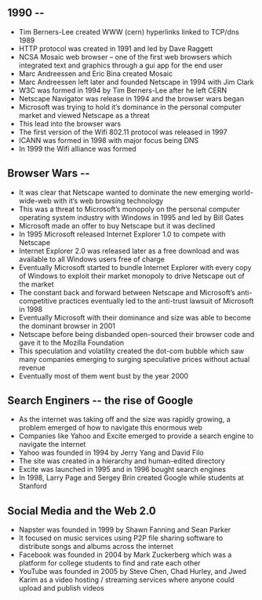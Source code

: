 
## 1990 --

* Tim Berners-Lee created WWW (cern) hyperlinks linked to TCP/dns 1989
* HTTP protocol was created in 1991 and led by Dave Raggett
* NCSA Mosaic web browser – one of the first web browsers which integrated text and graphics through a gui app for the end user
* Marc Andreessen and Eric Bina created Mosaic
* Marc Andreessen left later and founded Netscape in 1994 with Jim Clark
* W3C was formed in 1994 by Tim Berners-Lee after he left CERN
* Netscape Navigator was release in 1994 and the browser wars began
* Microsoft was trying to hold it’s dominance in the personal computer market and viewed Netscape as a threat
* This lead into the browser wars
* The first version of the Wifi 802.11 protocol was released in 1997
* ICANN was formed in 1998 with major focus being DNS
* In 1999 the Wifi alliance was formed


## Browser Wars --
* It was clear that Netscape wanted to dominate the new emerging world-wide-web with it’s web browsing technology
* This was a threat to Microsoft’s monopoly on the personal computer operating system industry with Windows in 1995 and led by Bill Gates
* Microsoft made an offer to buy Netscape but it was declined
* In 1995 Microsoft released Internet Explorer 1.0 to compete with Netscape
* Internet Explorer 2.0 was released later as a free download and was available to all Windows users free of charge
* Eventually Microsoft started to bundle Internet Explorer with every copy of Windows to exploit their market monopoly to drive Netscape out of the market
* The constant back and forward between Netscape and Microsoft’s anti-competitive practices eventually led to the anti-trust lawsuit of Microsoft in 1998
* Eventually Microsoft with their dominance and size was able to become the dominant browser in 2001
* Netscape before being disbanded open-sourced their browser code and gave it to the Mozilla Foundation
* This speculation and volatility created the dot-com bubble which saw many companies emerging to surging speculative prices without actual revenue
* Eventually most of them went bust by the year 2000


## Search Enginers -- the rise of Google
* As the internet was taking off and the size was rapidly growing, a problem emerged of how to navigate this enormous web
* Companies like Yahoo and Excite emerged to provide a search engine to navigate the internet
* Yahoo was founded in 1994 by Jerry Yang and David Filo
* The site was created in a hierarchy and human-edited directory
* Excite was launched in 1995 and in 1996 bought search engines
* In 1998, Larry Page and Sergey Brin created Google while students at Stanford

## Social Media and the Web 2.0

* Napster was founded in 1999 by Shawn Fanning and Sean Parker
* It focused on music services using P2P file sharing software to distribute songs and albums across the internet
* Facebook was founded in 2004 by Mark Zuckerberg which was a platform for college students to find and rate each other
* YouTube was founded in 2005 by Steve Chen, Chad Hurley, and Jwed Karim as a video hosting / streaming services where anyone could upload and publish videos
